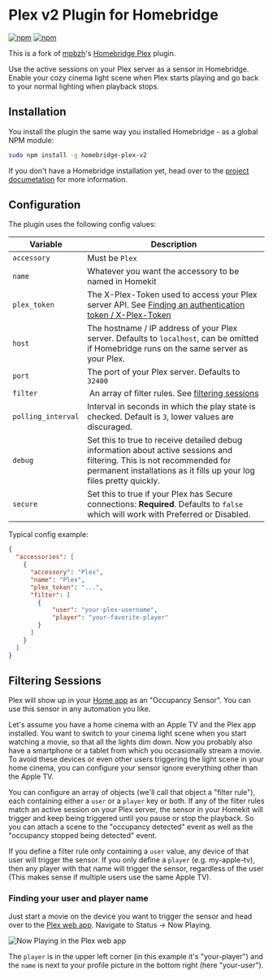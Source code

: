 # Plex v2 Plugin for Homebridge
[![npm](https://img.shields.io/npm/v/homebridge-plex-v2.svg)](https://www.npmjs.com/package/homebridge-plex-v2)
[![npm](https://img.shields.io/npm/dt/homebridge-plex-v2.svg)](https://www.npmjs.com/package/homebridge-plex-v2)

This is a fork of [mpbzh](https://github.com/mpbzh)'s [Homebridge Plex](https://github.com/mpbzh/homebridge-plex) plugin.

Use the active sessions on your Plex server as a sensor in Homebridge. Enable your cozy cinema light scene when Plex starts playing and go back to your normal lighting when playback stops.

## Installation

You install the plugin the same way you installed Homebridge - as a global NPM module:

```bash
sudo npm install -g homebridge-plex-v2
```

If you don't have a Homebridge installation yet, head over to the [project documetation](https://github.com/nfarina/homebridge) for more information.

## Configuration

The plugin uses the following config values:

Variable | Description
-------- | -----------
`accessory` | Must be `Plex`
`name` | Whatever you want the accessory to be named in Homekit
`plex_token` | The X-Plex-Token used to access your Plex server API. See [Finding an authentication token / X-Plex-Token](https://support.plex.tv/hc/en-us/articles/204059436-Finding-an-authentication-token-X-Plex-Token)
`host` | The hostname / IP address of your Plex server. Defaults to `localhost`, can be omitted if Homebridge runs on the same server as your Plex.
`port` | The port of your Plex server. Defaults to `32400`
`filter` | An array of filter rules. See [filtering sessions](#filtering-sessions)
`polling_interval` | Interval in seconds in which the play state is checked. Default is `3`, lower values are discuraged.
`debug` | Set this to true to receive detailed debug information about active sessions and filtering. This is not recommended for permanent installations as it fills up your log files pretty quickly.
`secure` | Set this to true if your Plex has Secure connections: **Required**. Defaults to `false` which will work with Preferred or Disabled.

Typical config example:
```json
{
  "accessories": [
    {
      "accessory": "Plex",
      "name": "Plex",
      "plex_token": "...",
      "filter": [
        {
            "user": "your-plex-username",
            "player": "your-favorite-player"
        }
      ]
    }
  ]
}
```

## Filtering Sessions

Plex will show up in your [Home app](https://www.apple.com/ios/home/) as an "Occupancy Sensor". You can use this sensor in any automation you like.

Let's assume you have a home cinema with an Apple TV and the Plex app installed. You want to switch to your cinema light scene when you start watching a movie, so that all the lights dim down.
Now you probably also have a smartphone or a tablet from which you occasionally stream a movie. To avoid these devices or even other users triggering the light scene in your home cinema, you can configure your sensor ignore everything other than the Apple TV.

You can configure an array of objects (we'll call that object a "filter rule"), each containing either a `user` or a `player` key or both. If any of the filter rules match an active session on your Plex server, the sensor in your Homekit will trigger and keep being triggered until you pause or stop the playback. So you can attach a scene to the "occupancy detected" event as well as the "occupancy stopped being detected" event.

If you define a filter rule only containing a `user` value, any device of that user will trigger the sensor. If you only define a `player` (e.g. my-apple-tv), then any player with that name will trigger the sensor, regardless of the user (This makes sense if multiple users use the same Apple TV).

### Finding your user and player name

Just start a movie on the device you want to trigger the sensor and head over to the [Plex web app](https://app.plex.tv/desktop). Navigate to Status -> Now Playing.

![Now Playing in the Plex web app](doc/now-playing.png)

The `player` is in the upper left corner (in this example it's "your-player") and the `name` is next to your profile picture in the bottom right (here "your-user").

